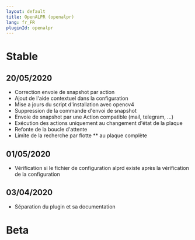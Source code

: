 ```yaml
---
layout: default
title: OpenALPR (openalpr)
lang: fr_FR
pluginId: openalpr
---
```


# Stable
## 20/05/2020
* Correction envoie de snapshot par action
* Ajout de l'aide contextuel dans la configuration
* Mise a jours du script d'installation avec opencv4
* Suppression de la commande d'envoi de snapshot
* Envoie de snapshot par une Action compatible (mail, telegram, ...)
* Exécution des actions uniquement au changement d'état de la plaque
* Refonte de la boucle d'attente
* Limite de la recherche par flotte ** au plaque complète
## 01/05/2020
* Vérification si le fichier de configuration alprd existe après la vérification de la configuration
## 03/04/2020
* Séparation du plugin et sa documentation
# Beta
